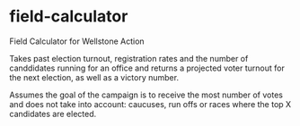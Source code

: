 # field-calculator
Field Calculator for Wellstone Action

Takes past election turnout, registration rates and the number of canddidates running for an office and returns a projected voter turnout for the next election, as well as a victory number. 

Assumes the goal of the campaign is to receive the most number of votes and does not take into account: caucuses, run offs or races where the top X candidates are elected. 
